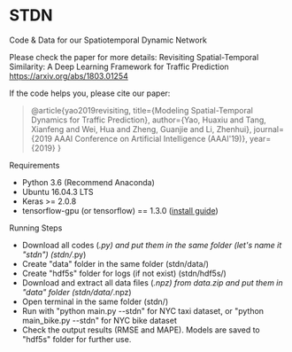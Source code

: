 # STDN


Code & Data for our Spatiotemporal Dynamic Network

Please check the paper for more details:
Revisiting Spatial-Temporal Similarity: A Deep Learning Framework for Traffic Prediction
https://arxiv.org/abs/1803.01254

If the code helps you, please cite our paper:

>@article{yao2019revisiting,
>  title={Modeling Spatial-Temporal Dynamics for Traffic Prediction},
>  author={Yao, Huaxiu and Tang, Xianfeng and Wei, Hua and Zheng, Guanjie and Li, Zhenhui},
>  journal={2019 AAAI Conference on Artificial Intelligence (AAAI'19)},
>  year={2019} 
>}


Requirements

  - Python 3.6 (Recommend Anaconda)
  - Ubuntu 16.04.3 LTS
  - Keras >= 2.0.8
  - tensorflow-gpu (or tensorflow) == 1.3.0 ([install guide](https://www.tensorflow.org/versions/r1.0/install/install_linux))


Running Steps
  - Download all codes (*.py) and put them in the same folder (let's name it "stdn") (stdn/*.py)
  - Create "data" folder in the same folder (stdn/data/)
  - Create "hdf5s" folder for logs (if not exist) (stdn/hdf5s/)
  - Download and extract all data files (*.npz) from data.zip and put them in "data" folder (stdn/data/*.npz)
  - Open terminal in the same folder (stdn/)
  - Run with "python main.py --stdn" for NYC taxi dataset, or "python main_bike.py --stdn" for NYC bike dataset
  - Check the output results (RMSE and MAPE). Models are saved to "hdf5s" folder for further use.

